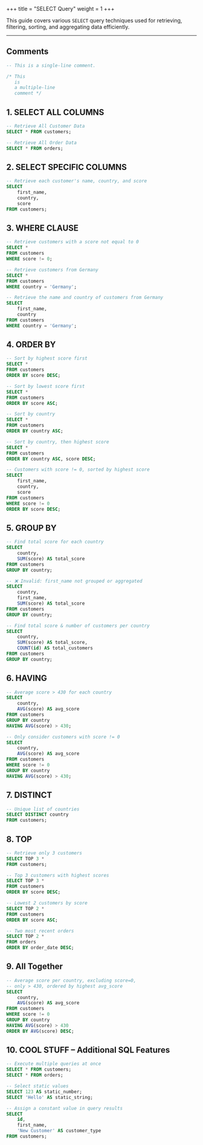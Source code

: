 +++
title = "SELECT Query"
weight = 1
+++


This guide covers various `SELECT` query techniques used for retrieving, filtering, sorting, and aggregating data efficiently.

---

## Comments

```sql
-- This is a single-line comment.

/* This
   is
   a multiple-line
   comment */
```

## 1. SELECT ALL COLUMNS
```sql
-- Retrieve All Customer Data
SELECT * FROM customers;

-- Retrieve All Order Data
SELECT * FROM orders;
```

## 2. SELECT SPECIFIC COLUMNS
```sql
-- Retrieve each customer's name, country, and score
SELECT 
    first_name,
    country, 
    score
FROM customers;
```

## 3. WHERE CLAUSE
```sql
-- Retrieve customers with a score not equal to 0
SELECT * 
FROM customers
WHERE score != 0;

-- Retrieve customers from Germany
SELECT * 
FROM customers
WHERE country = 'Germany';

-- Retrieve the name and country of customers from Germany
SELECT
    first_name,
    country
FROM customers
WHERE country = 'Germany';
```

## 4. ORDER BY
```sql
-- Sort by highest score first
SELECT * 
FROM customers
ORDER BY score DESC;

-- Sort by lowest score first
SELECT * 
FROM customers
ORDER BY score ASC;

-- Sort by country
SELECT * 
FROM customers
ORDER BY country ASC;

-- Sort by country, then highest score
SELECT * 
FROM customers
ORDER BY country ASC, score DESC;

-- Customers with score != 0, sorted by highest score
SELECT
    first_name,
    country,
    score
FROM customers
WHERE score != 0
ORDER BY score DESC;
```

## 5. GROUP BY
```sql
-- Find total score for each country
SELECT 
    country,
    SUM(score) AS total_score
FROM customers
GROUP BY country;

-- ❌ Invalid: first_name not grouped or aggregated
SELECT 
    country,
    first_name,
    SUM(score) AS total_score
FROM customers
GROUP BY country;

-- Find total score & number of customers per country
SELECT 
    country,
    SUM(score) AS total_score,
    COUNT(id) AS total_customers
FROM customers
GROUP BY country;
```

## 6. HAVING
```sql
-- Average score > 430 for each country
SELECT
    country,
    AVG(score) AS avg_score
FROM customers
GROUP BY country
HAVING AVG(score) > 430;

-- Only consider customers with score != 0
SELECT
    country,
    AVG(score) AS avg_score
FROM customers
WHERE score != 0
GROUP BY country
HAVING AVG(score) > 430;
```

## 7. DISTINCT
```sql
-- Unique list of countries
SELECT DISTINCT country
FROM customers;
```

## 8. TOP
```sql
-- Retrieve only 3 customers
SELECT TOP 3 * 
FROM customers;

-- Top 3 customers with highest scores
SELECT TOP 3 *
FROM customers
ORDER BY score DESC;

-- Lowest 2 customers by score
SELECT TOP 2 *
FROM customers
ORDER BY score ASC;

-- Two most recent orders
SELECT TOP 2 *
FROM orders
ORDER BY order_date DESC;
```

## 9. All Together
```sql
-- Average score per country, excluding score=0,
-- only > 430, ordered by highest avg_score
SELECT
    country,
    AVG(score) AS avg_score
FROM customers
WHERE score != 0
GROUP BY country
HAVING AVG(score) > 430
ORDER BY AVG(score) DESC;
```

## 10. COOL STUFF – Additional SQL Features
```sql
-- Execute multiple queries at once
SELECT * FROM customers;
SELECT * FROM orders;

-- Select static values
SELECT 123 AS static_number;
SELECT 'Hello' AS static_string;

-- Assign a constant value in query results
SELECT
    id,
    first_name,
    'New Customer' AS customer_type
FROM customers;
```